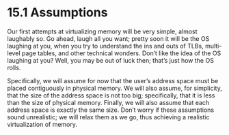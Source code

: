 # 15.1 Assumptions  

Our first attempts at virtualizing memory will be very simple, almost laughably so. Go ahead, laugh all you want; pretty soon it will be the OS laughing at you, when you try to understand the ins and outs of TLBs, multi-level page tables, and other technical wonders. Don’t like the idea of the OS laughing at you? Well, you may be out of luck then; that’s just how the OS rolls.  

Specifically, we will assume for now that the user’s address space must be placed contiguously in physical memory. We will also assume, for simplicity, that the size of the address space is not too big; specifically, that it is less than the size of physical memory. Finally, we will also assume that each address space is exactly the same size. Don’t worry if these assumptions sound unrealistic; we will relax them as we go, thus achieving a realistic virtualization of memory.  

